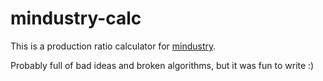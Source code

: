 # mindustry-calc

This is a production ratio calculator for [mindustry](https://github.com/Anuken/Mindustry).


Probably full of bad ideas and broken algorithms, but it was fun to write :)